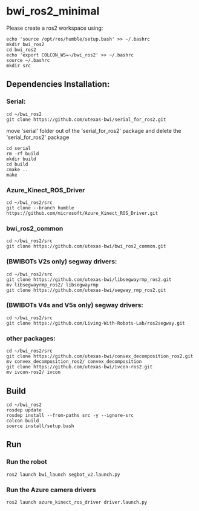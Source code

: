 # bwi_ros2_minimal

Please create a ros2 workspace using:
```
echo 'source /opt/ros/humble/setup.bash' >> ~/.bashrc
mkdir bwi_ros2
cd bwi_ros2
echo 'export COLCON_WS=~/bwi_ros2' >> ~/.bashrc 
source ~/.bashrc
mkdir src
```

## Dependencies Installation:

### Serial:
```
cd ~/bwi_ros2
git clone https://github.com/utexas-bwi/serial_for_ros2.git
```
move 'serial' folder out of the 'serial_for_ros2' package and delete the 'serial_for_ros2' package
```
cd serial
rm -rf build
mkdir build
cd build
cmake ..
make
```

### Azure_Kinect_ROS_Driver
```
cd ~/bwi_ros2/src
git clone --branch humble https://github.com/microsoft/Azure_Kinect_ROS_Driver.git
```

### bwi_ros2_common
```
cd ~/bwi_ros2/src
git clone https://github.com/utexas-bwi/bwi_ros2_common.git
```

### (BWIBOTs V2s only) segway drivers:
```
cd ~/bwi_ros2/src
git clone https://github.com/utexas-bwi/libsegwayrmp_ros2.git
mv libsegwayrmp_ros2/ libsegwayrmp
git clone https://github.com/utexas-bwi/segway_rmp_ros2.git
```

### (BWIBOTs V4s and V5s only) segway drivers:
```
cd ~/bwi_ros2/src
git clone https://github.com/Living-With-Robots-Lab/ros2segway.git
```

### other packages:
```
cd ~/bwi_ros2/src
git clone https://github.com/utexas-bwi/convex_decomposition_ros2.git
mv convex_decomposition_ros2/ convex_decomposition
git clone https://github.com/utexas-bwi/ivcon-ros2.git
mv ivcon-ros2/ ivcon
```
## Build

```
cd ~/bwi_ros2
rosdep update
rosdep install --from-paths src -y --ignore-src
colcon build
source install/setup.bash
```

## Run

### Run the robot
```
ros2 launch bwi_launch segbot_v2.launch.py
```
### Run the Azure camera drivers 
```
ros2 launch azure_kinect_ros_driver driver.launch.py
```



